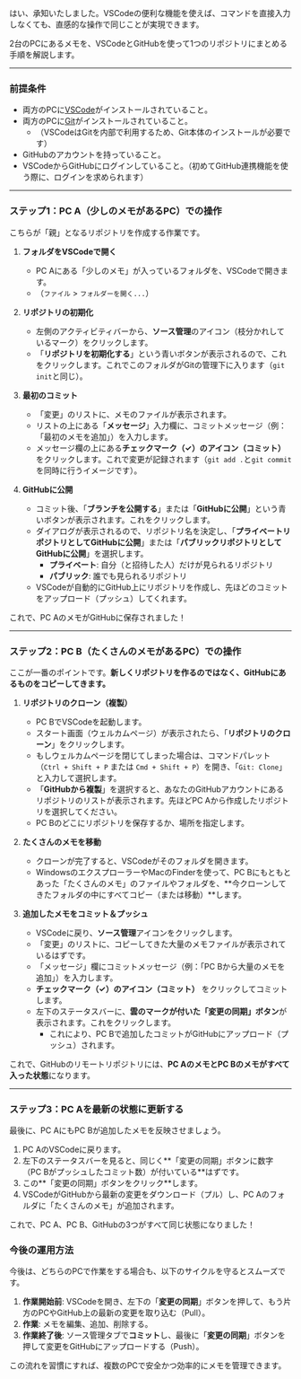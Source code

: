 はい、承知いたしました。VSCodeの便利な機能を使えば、コマンドを直接入力しなくても、直感的な操作で同じことが実現できます。

2台のPCにあるメモを、VSCodeとGitHubを使って1つのリポジトリにまとめる手順を解説します。

---

### 前提条件

*   両方のPCに[VSCode](https://code.visualstudio.com/)がインストールされていること。
*   両方のPCに[Git](https://git-scm.com/)がインストールされていること。
    *   （VSCodeはGitを内部で利用するため、Git本体のインストールが必要です）
*   GitHubのアカウントを持っていること。
*   VSCodeからGitHubにログインしていること。（初めてGitHub連携機能を使う際に、ログインを求められます）

---

### ステップ1：PC A（少しのメモがあるPC）での操作

こちらが「親」となるリポジトリを作成する作業です。

1.  **フォルダをVSCodeで開く**
    *   PC Aにある「少しのメモ」が入っているフォルダを、VSCodeで開きます。
    *   （`ファイル` > `フォルダーを開く...`）

2.  **リポジトリの初期化**
    *   左側のアクティビティバーから、**ソース管理**のアイコン（枝分かれしているマーク）をクリックします。
    *   「**リポジトリを初期化する**」という青いボタンが表示されるので、これをクリックします。これでこのフォルダがGitの管理下に入ります（`git init`と同じ）。

    

3.  **最初のコミット**
    *   「変更」のリストに、メモのファイルが表示されます。
    *   リストの上にある「**メッセージ**」入力欄に、コミットメッセージ（例：「最初のメモを追加」）を入力します。
    *   メッセージ欄の上にある**チェックマーク（✓）のアイコン（コミット）** をクリックします。これで変更が記録されます（`git add .`と`git commit`を同時に行うイメージです）。

4.  **GitHubに公開**
    *   コミット後、「**ブランチを公開する**」または「**GitHubに公開**」という青いボタンが表示されます。これをクリックします。
    *   ダイアログが表示されるので、リポジトリ名を決定し、「**プライベートリポジトリとしてGitHubに公開**」または「**パブリックリポジトリとしてGitHubに公開**」を選択します。
        *   **プライベート**: 自分（と招待した人）だけが見られるリポジトリ
        *   **パブリック**: 誰でも見られるリポジトリ
    *   VSCodeが自動的にGitHub上にリポジトリを作成し、先ほどのコミットをアップロード（プッシュ）してくれます。

これで、PC AのメモがGitHubに保存されました！

---

### ステップ2：PC B（たくさんのメモがあるPC）での操作

ここが一番のポイントです。**新しくリポジトリを作るのではなく、GitHubにあるものをコピーしてきます。**

1.  **リポジトリのクローン（複製）**
    *   PC BでVSCodeを起動します。
    *   スタート画面（ウェルカムページ）が表示されたら、「**リポジトリのクローン**」をクリックします。
    *   もしウェルカムページを閉じてしまった場合は、コマンドパレット（`Ctrl + Shift + P` または `Cmd + Shift + P`）を開き、「`Git: Clone`」と入力して選択します。
    *   「**GitHubから複製**」を選択すると、あなたのGitHubアカウントにあるリポジトリのリストが表示されます。先ほどPC Aから作成したリポジトリを選択してください。
    *   PC Bのどこにリポジトリを保存するか、場所を指定します。

2.  **たくさんのメモを移動**
    *   クローンが完了すると、VSCodeがそのフォルダを開きます。
    *   WindowsのエクスプローラーやMacのFinderを使って、PC Bにもともとあった「たくさんのメモ」のファイルやフォルダを、**今クローンしてきたフォルダの中にすべてコピー（または移動）**します。

3.  **追加したメモをコミット＆プッシュ**
    *   VSCodeに戻り、**ソース管理**アイコンをクリックします。
    *   「変更」のリストに、コピーしてきた大量のメモファイルが表示されているはずです。
    *   「メッセージ」欄にコミットメッセージ（例：「PC Bから大量のメモを追加」）を入力します。
    *   **チェックマーク（✓）のアイコン（コミット）** をクリックしてコミットします。
    *   左下のステータスバーに、**雲のマークが付いた「変更の同期」ボタン**が表示されます。これをクリックします。
        *   これにより、PC Bで追加したコミットがGitHubにアップロード（プッシュ）されます。

    

これで、GitHubのリモートリポジトリには、**PC AのメモとPC Bのメモがすべて入った状態**になります。

---

### ステップ3：PC Aを最新の状態に更新する

最後に、PC AにもPC Bが追加したメモを反映させましょう。

1.  PC AのVSCodeに戻ります。
2.  左下のステータスバーを見ると、同じく**「変更の同期」ボタンに数字（PC Bがプッシュしたコミット数）が付いている**はずです。
3.  この**「変更の同期」ボタンをクリック**します。
4.  VSCodeがGitHubから最新の変更をダウンロード（プル）し、PC Aのフォルダに「たくさんのメモ」が追加されます。

これで、PC A、PC B、GitHubの3つがすべて同じ状態になりました！

### 今後の運用方法

今後は、どちらのPCで作業をする場合も、以下のサイクルを守るとスムーズです。

1.  **作業開始前**: VSCodeを開き、左下の「**変更の同期**」ボタンを押して、もう片方のPCやGitHub上の最新の変更を取り込む（Pull）。
2.  **作業**: メモを編集、追加、削除する。
3.  **作業終了後**: ソース管理タブで**コミット**し、最後に「**変更の同期**」ボタンを押して変更をGitHubにアップロードする（Push）。

この流れを習慣にすれば、複数のPCで安全かつ効率的にメモを管理できます。